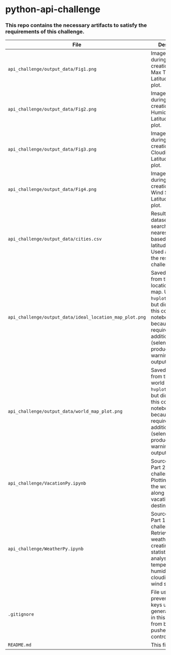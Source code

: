 # python-api-challenge

### This repo contains the necessary artifacts to satisfy the requirements of this challenge.
| File | Description | 
| - | - |
| `api_challenge/output_data/Fig1.png` | Image capatured during the creation of the Max Temp vs. Latitude scatter plot. |
| `api_challenge/output_data/Fig2.png` | Image capatured during the creation of the Humidity vs. Latitude scatter plot. |
| `api_challenge/output_data/Fig3.png` | Image capatured during the creation of the Cloudiness vs. Latitude scatter plot. |
| `api_challenge/output_data/Fig4.png` | Image capatured during the creation of the Wind Speed vs. Latitude scatter plot. |
| `api_challenge/output_data/cities.csv` | Resulting city dataset after searching for nearest cities based on random latitude/longitude.  Used as input for the rest of the challenge. |
| `api_challenge/output_data/ideal_location_map_plot.png` | Saved image from the ideal location/hotel map.  Used `hvplot.save()`, but didn't keep this code in the notebook because it required an additional library (selenium) and produced warnings in the output. |
| `api_challenge/output_data/world_map_plot.png` | Saved image from the city world map.  Used `hvplot.save()`, but didn't keep this code in the notebook because it required an additional library (selenium) and produced warnings in the output. |
| `api_challenge/VacationPy.ipynb` | Source code for Part 2 of the challenge: Plotting cities on the world map along with vacation/hotel destinations. |
| `api_challenge/WeatherPy.ipynb` | Source code for Part 1 of the challenge: Retrieving city weather data and creating statistical analysis based on temperature, humidity, cloudiness, and wind speed. |
| `.gitignore` | File used to prevent the api keys used to generate the data in this challenge from being pushed to source control. |
| `README.md` | This file. |